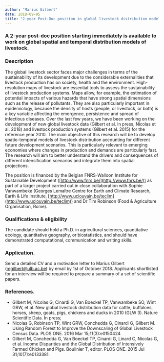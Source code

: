 ```yaml
---
author: "Marius Gilbert"
date: 2018-09-05
title: "2-year Post-Doc position in global livestock distribution modelling"
---
```


### A 2-year post-doc position starting immediately is available to work on global spatial and temporal distribution models of livestock.

### Description
The global livestock sector faces major challenges in terms of the sustainability of its development due to the considerable 
externalities that livestock production has on society, health and the environment. High-resolution maps of livestock are 
essential tools to assess the sustainability of livestock production systems. Maps allow, for example, the estimation of 
potential impacts of various hazards that have strong spatial dimensions such as the release of pollutants. They are also 
particularly important in epidemiology, because the density of hosts (people, or livestock, or both) is a key variable 
affecting the emergence, persistence and spread of infectious diseases. Over the last few years, we have been working on 
the development of new global livestock data (Gilbert et al. In press, Nicolas et al. 2018) and livestock production systems
(Gilbert et al. 2015) for the reference year 2010. The main objective of this research will be to develop spatio-temporal models 
of livestock distribution accounting for different future development scenarios. This is particularly relevant to emerging 
economies where changes in production and demands are particularly fast. The research will aim to better understand the 
drivers and consequences of different intensification scenarios and integrate them into spatial projections. 

The position is financed by the Belgian FNRS-Walloon Institute for Sustainable Development ([http://www.fnrs.be/](http://www.fnrs.be/)) 
as part of a larger project carried out in close collaboration with Sophie Vanwambeke (Georges Lemaître Centre for 
Earth and Climate Research, Earth & Life Institute, [http://www.uclouvain.be/teclim](http://www.uclouvain.be/teclim)) and Dr Tim Robinson 
(Food & Agriculture Organisation, Rome). 

### Qualifications & eligibility
The candidate should hold a Ph.D. in agricultural sciences, quantitative ecology, quantitative geography, or biostatistics, and should 
have demonstrated computational, communication and writing skills.  

### Application. 
Send a detailed CV and a motivation letter to Marius Gilbert (mgilbert@ulb.ac.be) by email by 1st of October 2018. 
Applicants shortlisted for an interview will be required to prepare a summary of a set of scientific papers.

### References. 
  * Gilbert M, Nicolas G, Cinardi G, Van Boeckel TP, Vanwambeke SO, Wint GRW, et al. New global livestock distribution data for cattle, buffaloes, horses, sheep, goats, pigs, chickens and ducks in 2010 (GLW 3). Nature Scientific Data. In press;
  * Nicolas G, Robinson TP, Wint GRW, Conchedda G, Cinardi G, Gilbert M. Using Random Forest to Improve the Downscaling of Global Livestock Census Data. PLOS ONE. 2016 Mar 15;11(3):e0150424.
  * Gilbert M, Conchedda G, Van Boeckel TP, Cinardi G, Linard C, Nicolas G, et al. Income Disparities and the Global Distribution of Intensively Farmed Chicken and Pigs. Boulinier T, editor. PLOS ONE. 2015 Jul 31;10(7):e0133381.
  


